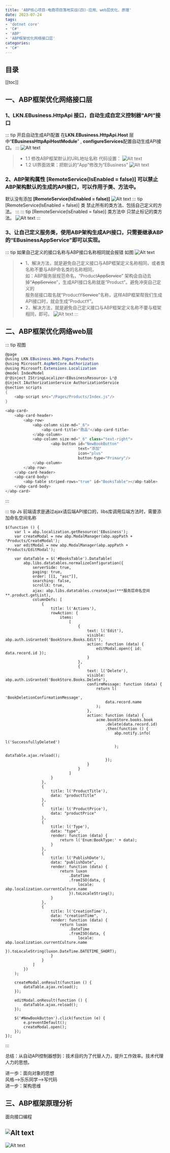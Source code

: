 ```yaml
---
title: 'ABP核心项目-电商项目落地实战(四)-应用、web层优化、原理'
date: 2023-07-24
tags:
- 'dotnet core'
- 'C#'
- 'ABP'
- 'ABP框架优化网络接口层'
categories:
- 'C#'
---
```


## 目录
[[toc]]

## 一、ABP框架优化网络接口层
### 1、LKN.EBusiness.HttpApi 接口，自动生成自定义控制器“API”接口

::: tip 开启自动生成API配置
在**LKN.EBusiness.HttpApi.Host** 层中“**EBusinessHttpApiHostModule**” , **configureServices**配置自动生成API接口。
::: 
![Alt text](/images/dotnet/abp6_0003image.png)
>* 1.1 修改ABP框架默认的URL地址名称
代码设置：
![Alt text](/images/dotnet/abp6_0004image.png)
>* 1.2 UI界面效果：把默认的“App”修改为“EBusiness”
![Alt text](/images/dotnet/abp6_0005image.png)


### 2、ABP架构属性 **[RemoteService(IsEnabled = false)]** 可以禁止ABP架构默认的生成的API接口，可以作用于类、方法中。
默认没有添加 **[RemoteService(IsEnabled = false)]**
![Alt text](/images/dotnet/abp6_0006image.png)
::: tip [RemoteService(IsEnabled = false)] 类
禁止所有的类方法、包括自己定义的方法。
:::
::: tip [RemoteService(IsEnabled = false)] 类方法中
只禁止标记的类方法。
![Alt text](/images/dotnet/abp6_0007image.png)
:::

### 3、让自己定义服务类，使用ABP架构生成API接口，只需要继承ABP的“EBusinessAppService”即可以实现。
::: tip 如果自己定义的接口名称与ABP接口名称相同就会报错
如图
![Alt text](/images/dotnet/abp6_0008image.png)
>* 1、解决方法，就是避免自己定义接口与ABP框架定义名称相同，或者类名称不要与ABP命名类的名称相同，  
如：ABP服务层规范命名，“Product~~AppService~~” 架构会自动去掉“~~AppService~~”，生成API接口名称就是“Product”。避免冲突自己定义的  
服务层接口取名就“ProductY~~Service~~”名称，这样ABP框架帮我们生成API接口时，就会生成“ProductY”。  
>* 2、解决方法，就是避免自己定义接口与ABP框架定义名称不要与框架相同，即可。
![Alt text](/images/dotnet/abp6_0009image.png)
:::
## 二、ABP框架优化网络web层
::: tip 视图
``` C#
@page
@using LKN.EBusiness.Web.Pages.Products
@using Microsoft.AspNetCore.Authorization
@using Microsoft.Extensions.Localization
@model IndexModel
@*@inject IStringLocalizer<EBusinessResource> L*@
@inject IAuthorizationService AuthorizationService
@section scripts
{
    <abp-script src="/Pages/Products/Index.js"/>
}

<abp-card>
    <abp-card-header>
        <abp-row>
            <abp-column size-md="_6">
                <abp-card-title>"商品"</abp-card-title>
            </abp-column>
            <abp-column size-md="_6" class="text-right">
                    <abp-button id="NewBookButton"
                                text="添加"
                                icon="plus"
                                button-type="Primary"/>
            </abp-column>
        </abp-row>
    </abp-card-header>
    <abp-card-body>
        <abp-table striped-rows="true" id="BooksTable"></abp-table>
    </abp-card-body>
</abp-card>
```
:::

::: tip Js 
前端请求是通过ajax请后端API接口的，libs库调用后端方法时，需要添加命名空间名称
```
$(function () {
    var l = abp.localization.getResource('EBusiness');
    var createModal = new abp.ModalManager(abp.appPath + 'Products/CreateModal');
    var editModal = new abp.ModalManager(abp.appPath + 'Products/EditModal');

    var dataTable = $('#BooksTable').DataTable(
        abp.libs.datatables.normalizeConfiguration({
            serverSide: true,
            paging: true,
            order: [[1, "asc"]],
            searching: false,
            scrollX: true,
            ajax: abp.libs.datatables.createAjax(***服务层命名空间**.product.getList),
            columnDefs: [
                {
                    title: l('Actions'),
                    rowAction: {
                        items:
                            [
                                {
                                    text: l('Edit'),
                                    visible: abp.auth.isGranted('BookStore.Books.Edit'),
                                    action: function (data) {
                                        editModal.open({ id: data.record.id });
                                    }
                                },
                                {
                                    text: l('Delete'),
                                    visible: abp.auth.isGranted('BookStore.Books.Delete'),
                                    confirmMessage: function (data) {
                                        return l(
                                            'BookDeletionConfirmationMessage',
                                            data.record.name
                                        );
                                    },
                                    action: function (data) {
                                        acme.bookStore.books.book
                                            .delete(data.record.id)
                                            .then(function () {
                                                abp.notify.info(
                                                    l('SuccessfullyDeleted')
                                                );
                                                dataTable.ajax.reload();
                                            });
                                    }
                                }
                            ]
                    }
                },
                {
                    title: l('ProductTitle'),
                    data: "productTitle"
                },
                {
                    title: l('ProductPrice'),
                    data: "productPrice"
                },
                {
                    title: l('Type'),
                    data: "type",
                    render: function (data) {
                        return l('Enum:BookType:' + data);
                    }
                },
                {
                    title: l('PublishDate'),
                    data: "publishDate",
                    render: function (data) {
                        return luxon
                            .DateTime
                            .fromISO(data, {
                                locale: abp.localization.currentCulture.name
                            }).toLocaleString();
                    }
                },
                {
                    title: l('CreationTime'),
                    data: "creationTime",
                    render: function (data) {
                        return luxon
                            .DateTime
                            .fromISO(data, {
                                locale: abp.localization.currentCulture.name
                            }).toLocaleString(luxon.DateTime.DATETIME_SHORT);
                    }
                }
            ]
        })
    );

    createModal.onResult(function () {
        dataTable.ajax.reload();
    });

    editModal.onResult(function () {
        dataTable.ajax.reload();
    });

    $('#NewBookButton').click(function (e) {
        e.preventDefault();
        createModal.open();
    });
});

```
:::

总结：从自动API控制器想到：技术目的为了代替人力，提升工作效率。技术代理人力的思想。  

进一歩：面向对象的思想  
风格-->乐乐同学-->写代码  
进一步：架构思维 

## 三、ABP框架原理分析
面向接口编程

![Alt text](/images/dotnet/abp6_0001image.png)
---
![Alt text](/images/dotnet/abp6_0002image.png)